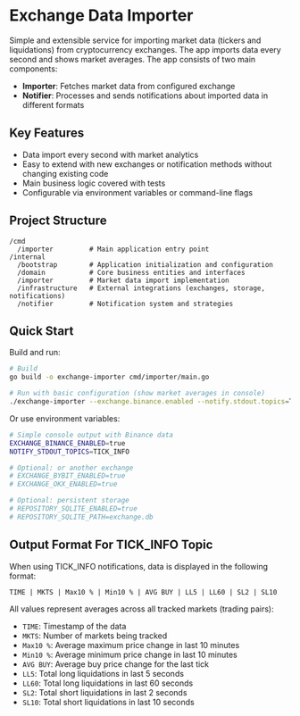 # Exchange Data Importer

Simple and extensible service for importing market data (tickers and liquidations) from cryptocurrency exchanges. The app imports data every second and shows market averages. The app consists of two main components:
- **Importer**: Fetches market data from configured exchange
- **Notifier**: Processes and sends notifications about imported data in different formats

## Key Features

- Data import every second with market analytics
- Easy to extend with new exchanges or notification methods without changing existing code
- Main business logic covered with tests
- Configurable via environment variables or command-line flags

## Project Structure

```
/cmd
  /importer         # Main application entry point
/internal
  /bootstrap        # Application initialization and configuration
  /domain           # Core business entities and interfaces
  /importer         # Market data import implementation
  /infrastructure   # External integrations (exchanges, storage, notifications)
  /notifier         # Notification system and strategies
```

## Quick Start

Build and run:

```bash
# Build
go build -o exchange-importer cmd/importer/main.go

# Run with basic configuration (show market averages in console)
./exchange-importer --exchange.binance.enabled --notify.stdout.topics=TICK_INFO
```

Or use environment variables:

```bash
# Simple console output with Binance data
EXCHANGE_BINANCE_ENABLED=true
NOTIFY_STDOUT_TOPICS=TICK_INFO

# Optional: or another exchange
# EXCHANGE_BYBIT_ENABLED=true
# EXCHANGE_OKX_ENABLED=true

# Optional: persistent storage
# REPOSITORY_SQLITE_ENABLED=true
# REPOSITORY_SQLITE_PATH=exchange.db
```

## Output Format For TICK_INFO Topic

When using TICK_INFO notifications, data is displayed in the following format:
```
TIME | MKTS | Max10 % | Min10 % | AVG BUY | LL5 | LL60 | SL2 | SL10
```

All values represent averages across all tracked markets (trading pairs):
- `TIME`: Timestamp of the data
- `MKTS`: Number of markets being tracked
- `Max10 %`: Average maximum price change in last 10 minutes
- `Min10 %`: Average minimum price change in last 10 minutes
- `AVG BUY`: Average buy price change for the last tick
- `LL5`: Total long liquidations in last 5 seconds
- `LL60`: Total long liquidations in last 60 seconds
- `SL2`: Total short liquidations in last 2 seconds
- `SL10`: Total short liquidations in last 10 seconds